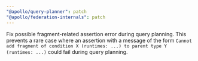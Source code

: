 ```yaml
---
"@apollo/query-planner": patch
"@apollo/federation-internals": patch
---
```


Fix possible fragment-related assertion error during query planning. This prevents a rare case where an assertion with a
message of the form `Cannot add fragment of condition X (runtimes: ...) to parent type Y (runtimes: ...)` could fail
during query planning.
  